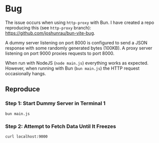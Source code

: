 # Bug

The issue occurs when using `http-proxy` with Bun. I have created a repo reproducing this (see `http-proxy` branch): https://github.com/joshunrau/bun-vite-bug.

A dummy server listening on port 8000 is configured to send a JSON response with some randomly generated bytes (100KB). A proxy server listening on port 9000 proxies requests to port 8000. 

When run with NodeJS (`node main.js`) everything works as expected. However, when running with Bun (`bun main.js`) the HTTP request occasionally hangs.

## Reproduce

### Step 1: Start Dummy Server in Terminal 1

```shell
bun main.js
```

### Step 2: Attempt to Fetch Data Until It Freezes

```shell
curl localhost:9000
```
